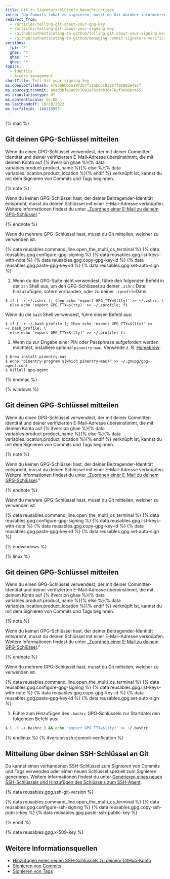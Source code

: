 ```yaml
---
title: Git zu Signaturschlüsseln benachrichtigen
intro: 'Um Commits lokal zu signieren, musst du Git darüber informieren, dass es einen GPG-{% ifversion ssh-commit-verification %}, SSH-{% endif %} oder X.509-Schlüssel gibt, den du verwenden möchtest.'
redirect_from:
  - /articles/telling-git-about-your-gpg-key
  - /articles/telling-git-about-your-signing-key
  - /github/authenticating-to-github/telling-git-about-your-signing-key
  - /github/authenticating-to-github/managing-commit-signature-verification/telling-git-about-your-signing-key
versions:
  fpt: '*'
  ghes: '*'
  ghae: '*'
  ghec: '*'
topics:
  - Identity
  - Access management
shortTitle: Tell Git your signing key
ms.openlocfilehash: e78306bb1519f2b7f51ab6bc039bff0b982e48cf
ms.sourcegitcommit: a0ad3bfe2a99c3092e76ca9b3d476cf30988ca55
ms.translationtype: HT
ms.contentlocale: de-DE
ms.lasthandoff: 10/28/2022
ms.locfileid: '148118995'
---
```

{% mac %}

## Git deinen GPG-Schlüssel mitteilen

Wenn du einen GPG-Schlüssel verwendest, der mit deiner Committer-Identität und deiner verifizierten E-Mail-Adresse übereinstimmt, die mit deinem Konto auf {% ifversion ghae %}{% data variables.product.product_name %}{% else %}{% data variables.location.product_location %}{% endif %} verknüpft ist, kannst du mit dem Signieren von Commits und Tags beginnen.

{% note %}

Wenn du keinen GPG-Schlüssel hast, der deiner Beitragender-Identität entspricht, musst du deinen Schlüssel mit einer E-Mail-Adresse verknüpfen. Weitere Informationen findest du unter „[Zuordnen einer E-Mail zu deinem GPG-Schlüssel](/articles/associating-an-email-with-your-gpg-key).“

{% endnote %}

Wenn du mehrere GPG-Schlüssel hast, musst du Git mitteilen, welcher zu verwenden ist.

{% data reusables.command_line.open_the_multi_os_terminal %} {% data reusables.gpg.configure-gpg-signing %} {% data reusables.gpg.list-keys-with-note %} {% data reusables.gpg.copy-gpg-key-id %} {% data reusables.gpg.paste-gpg-key-id %} {% data reusables.gpg.set-auto-sign %}
1. Wenn du die GPG-Suite nicht verwendest, führe den folgenden Befehl in der `zsh` Shell aus, um den GPG-Schlüssel zu deiner `.zshrc` Datei hinzuzufügen, sofern vorhanden, oder zu deiner `.zprofile`Datei:
  ```shell
  $ if [ -r ~/.zshrc ]; then echo 'export GPG_TTY=$(tty)' >> ~/.zshrc; \
    else echo 'export GPG_TTY=$(tty)' >> ~/.zprofile; fi
  ```
  Wenn du die `bash` Shell verwendest, führe diesen Befehl aus:
  ```shell
  $ if [ -r ~/.bash_profile ]; then echo 'export GPG_TTY=$(tty)' >> ~/.bash_profile; \
    else echo 'export GPG_TTY=$(tty)' >> ~/.profile; fi
  ```
1. Wenn du zur Eingabe einer PIN oder Passphrase aufgefordert werden möchtest, installiere optional `pinentry-mac`. Verwende z. B. [Homebrew](https://brew.sh/):
  ```shell
  $ brew install pinentry-mac
  $ echo "pinentry-program $(which pinentry-mac)" >> ~/.gnupg/gpg-agent.conf
  $ killall gpg-agent
  ```

{% endmac %}

{% windows %}

## Git deinen GPG-Schlüssel mitteilen

Wenn du einen GPG-Schlüssel verwendest, der mit deiner Committer-Identität und deiner verifizierten E-Mail-Adresse übereinstimmt, die mit deinem Konto auf {% ifversion ghae %}{% data variables.product.product_name %}{% else %}{% data variables.location.product_location %}{% endif %} verknüpft ist, kannst du mit dem Signieren von Commits und Tags beginnen.

{% note %}

Wenn du keinen GPG-Schlüssel hast, der deiner Beitragender-Identität entspricht, musst du deinen Schlüssel mit einer E-Mail-Adresse verknüpfen. Weitere Informationen findest du unter „[Zuordnen einer E-Mail zu deinem GPG-Schlüssel](/articles/associating-an-email-with-your-gpg-key).“

{% endnote %}

Wenn du mehrere GPG-Schlüssel hast, musst du Git mitteilen, welcher zu verwenden ist.

{% data reusables.command_line.open_the_multi_os_terminal %} {% data reusables.gpg.configure-gpg-signing %} {% data reusables.gpg.list-keys-with-note %} {% data reusables.gpg.copy-gpg-key-id %} {% data reusables.gpg.paste-gpg-key-id %} {% data reusables.gpg.set-auto-sign %}

{% endwindows %}

{% linux %}

## Git deinen GPG-Schlüssel mitteilen

Wenn du einen GPG-Schlüssel verwendest, der mit deiner Committer-Identität und deiner verifizierten E-Mail-Adresse übereinstimmt, die mit deinem Konto auf {% ifversion ghae %}{% data variables.product.product_name %}{% else %}{% data variables.location.product_location %}{% endif %} verknüpft ist, kannst du mit dem Signieren von Commits und Tags beginnen.

{% note %}

Wenn du keinen GPG-Schlüssel hast, der deiner Beitragender-Identität entspricht, musst du deinen Schlüssel mit einer E-Mail-Adresse verknüpfen. Weitere Informationen findest du unter „[Zuordnen einer E-Mail zu deinem GPG-Schlüssel](/articles/associating-an-email-with-your-gpg-key).“

{% endnote %}

Wenn du mehrere GPG-Schlüssel hast, musst du Git mitteilen, welcher zu verwenden ist.

{% data reusables.command_line.open_the_multi_os_terminal %} {% data reusables.gpg.configure-gpg-signing %} {% data reusables.gpg.list-keys-with-note %} {% data reusables.gpg.copy-gpg-key-id %} {% data reusables.gpg.paste-gpg-key-id %} {% data reusables.gpg.set-auto-sign %}
1. Führe zum Hinzufügen des `.bashrc` GPG-Schlüssels zur Startdatei den folgenden Befehl aus:
  ```bash
  $ [ -f ~/.bashrc ] && echo 'export GPG_TTY=$(tty)' >> ~/.bashrc
  ```
{% endlinux %} {% ifversion ssh-commit-verification %}

## Mitteilung über deinen SSH-Schlüssel an Git

Du kannst einen vorhandenen SSH-Schlüssel zum Signieren von Commits und Tags verwenden oder einen neuen Schlüssel speziell zum Signieren generieren. Weitere Informationen findest du unter [Generieren eines neuen SSH-Schlüssels und Hinzufügen des Schlüssels zum SSH-Agent](/github/authenticating-to-github/generating-a-new-ssh-key-and-adding-it-to-the-ssh-agent).

{% data reusables.gpg.ssh-git-version %}

{% data reusables.command_line.open_the_multi_os_terminal %} {% data reusables.gpg.configure-ssh-signing %} {% data reusables.gpg.copy-ssh-public-key %} {% data reusables.gpg.paste-ssh-public-key %}

{% endif %}

{% data reusables.gpg.x-509-key %}
## Weitere Informationsquellen

- [Hinzufügen eines neuen SSH-Schlüssels zu deinem GitHub-Konto](/authentication/connecting-to-github-with-ssh/adding-a-new-ssh-key-to-your-github-account)
- [Signieren von Commits](/articles/signing-commits)
- [Signieren von Tags](/articles/signing-tags)
